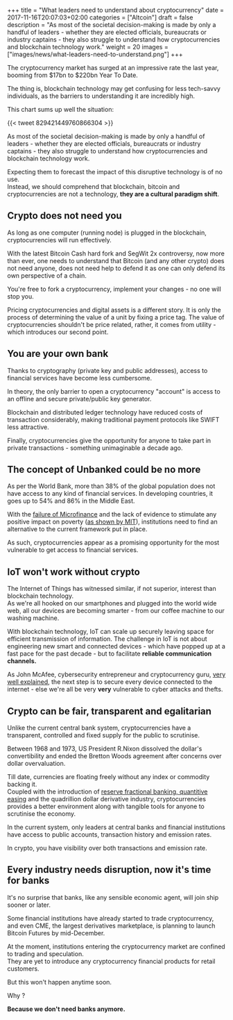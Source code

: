 +++
title = "What leaders need to understand about cryptocurrency"
date = 2017-11-16T20:07:03+02:00
categories = ["Altcoin"]
draft = false
description = "As most of the societal decision-making is made by only a handful of leaders - whether they are elected officials, bureaucrats or industry captains - they also struggle to understand how cryptocurrencies and blockchain technology work."
weight = 20
images = ["images/news/what-leaders-need-to-understand.png"]
+++

The cryptocurrency market has surged at an impressive rate the last year, booming from $17bn to $220bn Year To Date.

The thing is, blockchain technology may get confusing for less tech-savvy individuals, as the barriers to understanding it are incredibly high.

This chart sums up well the situation:

{{< tweet 829421449760866304 >}}

As most of the societal decision-making is made by only a handful of leaders - whether they are elected officials, bureaucrats or industry captains - they also struggle to understand how cryptocurrencies and blockchain technology work.

Expecting them to forecast the impact of this disruptive technology is of no use.  
Instead, we should comprehend that blockchain, bitcoin and cryptocurrencies are not a technology, **they are a cultural paradigm shift**.

## Crypto does not need you

As long as one computer (running node) is plugged in the blockchain, cryptocurrencies will run effectively.

With the latest Bitcoin Cash hard fork and SegWit 2x controversy, now more than ever, one needs to understand that Bitcoin (and any other crypto) does not need anyone, does not need help to defend it as one can only defend its own perspective of a chain.

You're free to fork a cryptocurrency, implement your changes - no one will stop you.

Pricing cryptocurrencies and digital assets is a different story. It is only the process of determining the value of a unit by fixing a price tag. 
The value of cryptocurrencies shouldn't be price related, rather, it comes from utility - which introduces our second point.

## You are your own bank

Thanks to cryptography (private key and public addresses), access to financial services have become less cumbersome.

In theory, the only barrier to open a cryptocurrency "account" is access to an offline and secure private/public key generator.

Blockchain and distributed ledger technology have reduced costs of transaction considerably, making traditional payment protocols like SWIFT less attractive.

Finally, cryptocurrencies give the opportunity for anyone to take part in private transactions - something unimaginable a decade ago.

## The concept of Unbanked could be no more

As per the World Bank, more than 38% of the global population does not have access to any kind of financial services.
In developing countries, it goes up to 54% and 86% in the Middle East.

With the [failure of Microfinance](https://hbr.org/2007/09/beware-of-bad-microcredit) and the lack of evidence to stimulate any positive impact on poverty ([as shown by MIT](http://economics.mit.edu/files/5993)), institutions need to find an alternative to the current framework put in place.  

As such, cryptocurrencies appear as a promising opportunity for the most vulnerable to get access to financial services.

## IoT won't work without crypto

The Internet of Things has witnessed similar, if not superior, interest than blockchain technology.  
As we're all hooked on our smartphones and plugged into the world wide web, all our devices are becoming smarter - from our coffee machine to our washing machine.

With blockchain technology, IoT can scale up securely leaving space for efficient transmission of information.
The challenge in IoT is not about engineering new smart and connected devices - which have popped up at a fast pace for the past decade - but to facilitate **reliable communication channels.**

As John McAfee, cybersecurity entrepreneur and cryptocurrency guru, [very well explained](https://www.youtube.com/watch?v=syI9X_uKvUA&list=WL&index=3), the next step is to secure every device connected to the internet - else we're all be very **very** vulnerable to cyber attacks and thefts.

## Crypto can be fair, transparent and egalitarian

Unlike the current central bank system, cryptocurrencies have a transparent, controlled and fixed supply for the public to scrutinise.

Between 1968 and 1973, US President R.Nixon dissolved the dollar's convertibility and ended the Bretton Woods agreement after concerns over dollar overvaluation. 

Till date, currencies are floating freely without any index or commodity backing it.  
Coupled with the introduction of [reserve fractional banking, quantitive easing](../bank-monetary-policy/) and the quadrillion dollar derivative industry, cryptocurrencies provides a better environment along with tangible tools for anyone to scrutinise the economy.

In the current system, only leaders at central banks and financial institutions have access to public accounts, transaction history and emission rates.

In crypto, you have visibility over both transactions and emission rate.


## Every industry needs disruption, now it's time for banks

It's no surprise that banks, like any sensible economic agent, will join ship sooner or later.

Some financial institutions have already started to trade cryptocurrency, and even CME, the largest derivatives marketplace, is planning to launch Bitcoin Futures by mid-December. 

At the moment, institutions entering the cryptocurrency market are confined to trading and speculation.  
They are yet to introduce any cryptocurrency financial products for retail customers.

But this won't happen anytime soon. 

Why ?

**Because we don't need banks anymore.**



